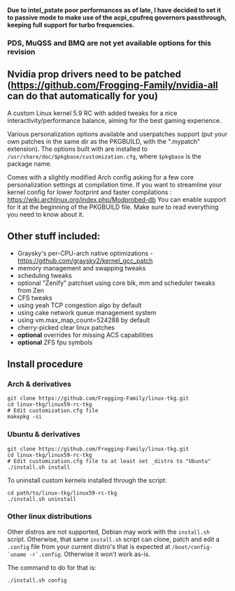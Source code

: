 **Due to intel_pstate poor performances as of late, I have decided to set it to passive mode to make use of the acpi_cpufreq governors passthrough, keeping full support for turbo frequencies.**

### PDS, MuQSS and BMQ are not yet available options for this revision
## Nvidia prop drivers need to be patched (https://github.com/Frogging-Family/nvidia-all can do that automatically for you)

A custom Linux kernel 5.9 RC with added tweaks for a nice interactivity/performance balance, aiming for the best gaming experience.

Various personalization options available and userpatches support (put your own patches in the same dir as the PKGBUILD, with the ".mypatch" extension). The options built with are installed to `/usr/share/doc/$pkgbase/customization.cfg`, where `$pkgbase` is the package name.

Comes with a slightly modified Arch config asking for a few core personalization settings at compilation time.
If you want to streamline your kernel config for lower footprint and faster compilations : https://wiki.archlinux.org/index.php/Modprobed-db
You can enable support for it at the beginning of the PKGBUILD file. Make sure to read everything you need to know about it.

## Other stuff included:
- Graysky's per-CPU-arch native optimizations - https://github.com/graysky2/kernel_gcc_patch
- memory management and swapping tweaks
- scheduling tweaks
- optional "Zenify" patchset using core blk, mm and scheduler tweaks from Zen
- CFS tweaks
- using yeah TCP congestion algo by default
- using cake network queue management system
- using vm.max_map_count=524288 by default
- cherry-picked clear linux patches
- **optional** overrides for missing ACS capabilities
- **optional** ZFS fpu symbols


## Install procedure

### Arch & derivatives
```
git clone https://github.com/Frogging-Family/linux-tkg.git
cd linux-tkg/linux59-rc-tkg
# Edit customization.cfg file
makepkg -si
```

### Ubuntu & derivatives
```
git clone https://github.com/Frogging-Family/linux-tkg.git
cd linux-tkg/linux59-rc-tkg
# Edit customization.cfg file to at least set _distro to "Ubuntu"
./install.sh install
```
To uninstall custom kernels installed through the script:
```
cd path/to/linux-tkg/linux59-rc-tkg
./install.sh uninstall
```

### Other linux distributions
Other distros are not supported, Debian may work with the `install.sh` script. Otherwise,
that same `install.sh` script can clone, patch and edit a `.config` file from your current distro's
that is expected at ``/boot/config-`uname -r`.config``. Otherwise it won't work as-is.

The command to do for that is:
```
./install.sh config
```
